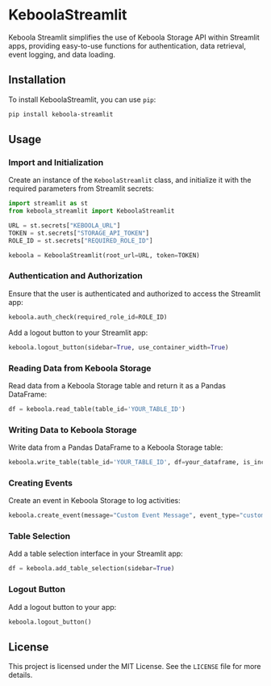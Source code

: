# KeboolaStreamlit

Keboola Streamlit simplifies the use of Keboola Storage API within Streamlit apps, providing easy-to-use functions for authentication, data retrieval, event logging, and data loading.

## Installation

To install KeboolaStreamlit, you can use `pip`:

```bash
pip install keboola-streamlit
```


## Usage

### Import and Initialization

Create an instance of the `KeboolaStreamlit` class, and initialize it with the required parameters from Streamlit secrets:

```python
import streamlit as st
from keboola_streamlit import KeboolaStreamlit

URL = st.secrets["KEBOOLA_URL"]
TOKEN = st.secrets["STORAGE_API_TOKEN"]
ROLE_ID = st.secrets["REQUIRED_ROLE_ID"]

keboola = KeboolaStreamlit(root_url=URL, token=TOKEN)
```

### Authentication and Authorization

Ensure that the user is authenticated and authorized to access the Streamlit app:

```python
keboola.auth_check(required_role_id=ROLE_ID)
```

Add a logout button to your Streamlit app:

```python
keboola.logout_button(sidebar=True, use_container_width=True)
```

### Reading Data from Keboola Storage

Read data from a Keboola Storage table and return it as a Pandas DataFrame:

```python
df = keboola.read_table(table_id='YOUR_TABLE_ID')
```

### Writing Data to Keboola Storage

Write data from a Pandas DataFrame to a Keboola Storage table:

```python
keboola.write_table(table_id='YOUR_TABLE_ID', df=your_dataframe, is_incremental=False)
```

### Creating Events

Create an event in Keboola Storage to log activities:

```python
keboola.create_event(message="Custom Event Message", event_type="custom_event")
```

### Table Selection

Add a table selection interface in your Streamlit app:

```python
df = keboola.add_table_selection(sidebar=True)
```

### Logout Button

Add a logout button to your app:

```python
keboola.logout_button()
```

## License

This project is licensed under the MIT License. See the `LICENSE` file for more details.